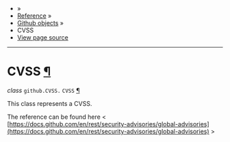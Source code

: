 - »
- [Reference](https://pygithub.readthedocs.io/en/stable/reference.html) »
- [Github objects](https://pygithub.readthedocs.io/en/stable/github_objects.html) »
- CVSS
- [View page source](https://pygithub.readthedocs.io/en/stable/_sources/github_objects/CVSS.rst.txt)

* * *

# CVSS [¶](https://pygithub.readthedocs.io/en/stable/github_objects/CVSS.html\#cvss "Permalink to this headline")

_class_ `github.CVSS.` `CVSS` [¶](https://pygithub.readthedocs.io/en/stable/github_objects/CVSS.html#github.CVSS.CVSS "Permalink to this definition")

This class represents a CVSS.

The reference can be found here
< [https://docs.github.com/en/rest/security-advisories/global-advisories](https://docs.github.com/en/rest/security-advisories/global-advisories) >